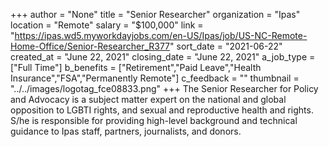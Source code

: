 +++
author = "None"
title = "Senior Researcher"
organization = "Ipas"
location = "Remote"
salary = "$100,000"
link = "https://ipas.wd5.myworkdayjobs.com/en-US/Ipas/job/US-NC-Remote-Home-Office/Senior-Researcher_R377"
sort_date = "2021-06-22"
created_at = "June 22, 2021"
closing_date = "June 22, 2021"
a_job_type = ["Full Time"]
b_benefits = ["Retirement","Paid Leave","Health Insurance","FSA","Permanently Remote"]
c_feedback = ""
thumbnail = "../../images/logotag_fce08833.png"
+++
The Senior Researcher for Policy and Advocacy is a subject matter expert on the national and global opposition to LGBTI rights, and sexual and reproductive health and rights. S/he is responsible for providing high-level background and technical guidance to Ipas staff, partners, journalists, and donors.